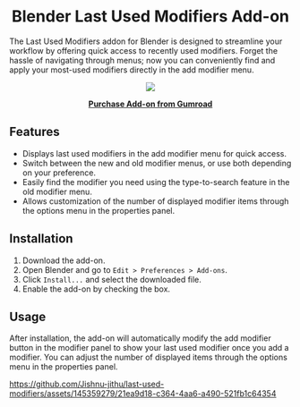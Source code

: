 <h1 align="center">Blender Last Used Modifiers Add-on</h1>

The Last Used Modifiers addon for Blender is designed to streamline your workflow by offering quick access to recently used modifiers. Forget the hassle of navigating through menus; now you can conveniently find and apply your most-used modifiers directly in the add modifier menu.

<p align="center">
  <img src="https://github.com/Jishnu-jithu/last-used-modifiers/assets/145359279/d3d25c54-af32-41db-bdd6-8e4292a6a783">
</p>

<p align="center">
  <a href="https://jishnukv.gumroad.com/l/last-used-modifiers?layout=profile">
    <span style="display:inline-block;"><strong><u>Purchase Add-on from Gumroad</u></strong></span>
  </a>
</p>

## Features
- Displays last used modifiers in the add modifier menu for quick access.
- Switch between the new and old modifier menus, or use both depending on your preference.
- Easily find the modifier you need using the type-to-search feature in the old modifier menu.
- Allows customization of the number of displayed modifier items through the options menu in the properties panel.

## Installation
1. Download the add-on.
2. Open Blender and go to `Edit > Preferences > Add-ons`.
3. Click `Install...` and select the downloaded file.
4. Enable the add-on by checking the box.

## Usage
After installation, the add-on will automatically modify the add modifier button in the modifier panel to show your last used modifier once you add a modifier. You can adjust the number of displayed items through the options menu in the properties panel.


https://github.com/Jishnu-jithu/last-used-modifiers/assets/145359279/21ea9d18-c364-4aa6-a490-521fb1c64354
